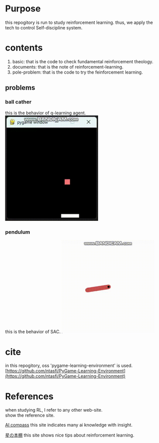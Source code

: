 # Purpose
this repogitory is run to study reinforcement learning.
thus, we apply the tech to control Self-discipline system.

# contents
1. basic: that is the code to check fundamental reinforcement theology.
2. documents: that is the note of reinforcement-learning.
3. pole-problem: that is the code to try the feinforcement learning.

## problems
### ball cather
this is the behavior of q-learning agent.  
<img src="image/ball-catch-q-agent.gif" alt="q-learn" width="300px" height="auto">

### pendulum
this is the behavior of SAC.
<img src="image/pendulum.gif" alt="q-learn" width="300px" height="auto">


# cite
in this repogitory, oss 'pygame-learning-environment' is used.
[https://github.com/ntasfi/PyGame-Learning-Environment](https://github.com/ntasfi/PyGame-Learning-Environment) 

# References
when studying RL, I refer to any other web-site.  
show the reference site.  


[AI compass](https://ai-compass.weeybrid.co.jp/)
this site indicates many ai knowledge with insight.

[星の本棚](https://yagami12.hatenablog.com/entry/2019/02/22/210608)
this site shows nice tips about reinforcement learning.

